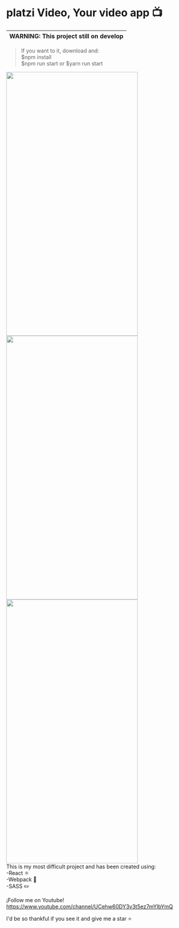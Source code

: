 # platzi Video, Your video app 📺

| WARNING: This project still on develop |
| --- |

>If you want to it, download and: <br />
> $npm install <br />
> $npm run start or $yarn run start <br />

<div>

<img src="https://live.staticflickr.com/65535/50789179491_70497464a5_b.jpg" width="350px" height="700px" />

<img src="https://live.staticflickr.com/65535/50789179491_70497464a5_b.jpg" width="350px" height="700px" />

<img src="https://live.staticflickr.com/65535/50789287347_7f87ef9d06_b.jpg" width="350px" height="700px" />
<div>
This is my most difficult project and has been created using: <br />
-React ⚛️ <br />
-Webpack 🔨 <br />
-SASS ✏️ <br />

¡Follow me on Youtube! https://www.youtube.com/channel/UCehw60DY3v3t5ez7mYIbYmQ

I'd be so thankful if you see it and give me a star ⭐
